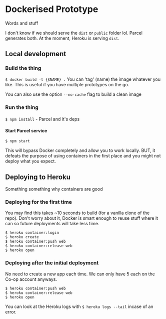 # Dockerised Prototype

Words and stuff

I don't know if we should serve the `dist` or `public` folder lol. Parcel generates both. At the moment, Heroku is serving `dist`.

##  Local development

### Build the thing
`$ docker build -t {$NAME} .` You can 'tag' (name) the image whatever you like. This is useful if you have multiple prototypes on the go.

You can also use the option `--no-cache` flag to build a clean image

### Run the thing
####
`$ npm install` - Parcel and it's deps

#### Start Parcel service
`$ npm start`

This will bypass Docker completely and allow you to work locally. BUT, it defeats the purpose of using containers in the first place and you might not deploy what you expect.

## Deploying to Heroku

Something something why containers are good

### Deploying for the first time

You may find this takes ~10 seconds to build (for a vanilla clone of the repo). Don't worry about it, Docker is smart enough to reuse stuff where it can so future deployments will take less time.

```
$ heroku container:login
$ heroku create
$ heroku container:push web
$ heroku container:release web
$ heroku open
```

### Deploying after the initial deployment

No need to create a new app each time. We can only have 5 each on the Co-op account anyways.

```
$ heroku container:push web
$ heroku container:release web
$ heroku open
```

You can look at the Heroku logs with `$ heroku logs --tail` incase of an error.